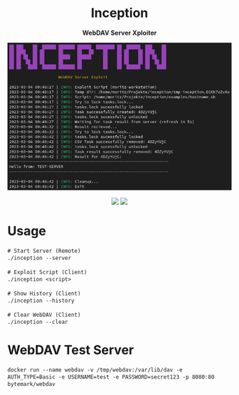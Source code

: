 <h1 align="center">Inception</h1>

<p align="center"><b>WebDAV Server Xploiter</b></p>

<div align="center">
  <p>
    <img src="inception.png" />
  </p>
  <p>
    <img src="https://img.shields.io/badge/MAINTAINED-YES-green?style=for-the-badge">
    <img src="https://img.shields.io/badge/LICENSE-MIT-blue?style=for-the-badge">
  </p>
</div>

# Usage

```
# Start Server (Remote)
./inception --server

# Exploit Script (Client)
./inception <script>

# Show History (Client)
./inception --history

# Clear WebDAV (Client)
./inception --clear
```

# WebDAV Test Server

```
docker run --name webdav -v /tmp/webdav:/var/lib/dav -e AUTH_TYPE=Basic -e USERNAME=test -e PASSWORD=secret123 -p 8080:80 bytemark/webdav
```
